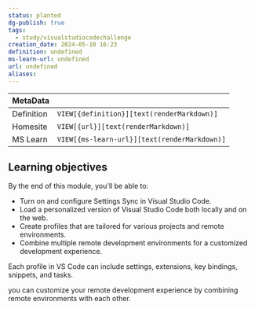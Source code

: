 ```yaml
---
status: planted
dg-publish: true
tags:
  - study/visualstudiocodechallenge
creation_date: 2024-05-10 16:23
definition: undefined
ms-learn-url: undefined
url: undefined
aliases:
---
```


| MetaData   |                                              |
| ---------- | -------------------------------------------- |
| Definition | `VIEW[{definition}][text(renderMarkdown)]`   |
| Homesite   | `VIEW[{url}][text(renderMarkdown)]`          |
| MS Learn   | `VIEW[{ms-learn-url}][text(renderMarkdown)]` |

## Learning objectives

By the end of this module, you'll be able to:

- Turn on and configure Settings Sync in Visual Studio Code.
- Load a personalized version of Visual Studio Code both locally and on the web.
- Create profiles that are tailored for various projects and remote environments.
- Combine multiple remote development environments for a customized development experience.


Each profile in VS Code can include settings, extensions, key bindings, snippets, and tasks.

you can customize your remote development experience by combining remote environments with each other.
